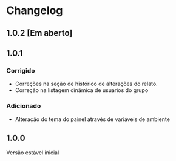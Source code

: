 # Changelog

## 1.0.2 [Em aberto]

## 1.0.1
### Corrigido
- Correções na seção de histórico de alterações do relato.
- Correção na listagem dinâmica de usuários do grupo

### Adicionado
- Alteração do tema do painel através de variáveis de ambiente

## 1.0.0

Versão estável inicial
